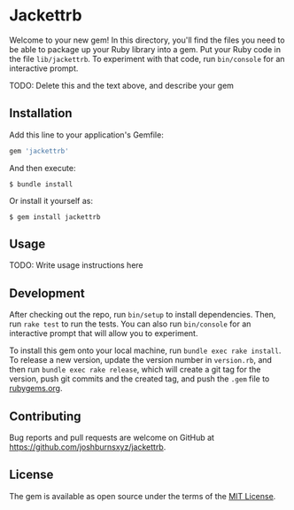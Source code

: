 # Jackettrb

Welcome to your new gem! In this directory, you'll find the files you need to be able to package up your Ruby library into a gem. Put your Ruby code in the file `lib/jackettrb`. To experiment with that code, run `bin/console` for an interactive prompt.

TODO: Delete this and the text above, and describe your gem

## Installation

Add this line to your application's Gemfile:

```ruby
gem 'jackettrb'
```

And then execute:

    $ bundle install

Or install it yourself as:

    $ gem install jackettrb

## Usage

TODO: Write usage instructions here

## Development

After checking out the repo, run `bin/setup` to install dependencies. Then, run `rake test` to run the tests. You can also run `bin/console` for an interactive prompt that will allow you to experiment.

To install this gem onto your local machine, run `bundle exec rake install`. To release a new version, update the version number in `version.rb`, and then run `bundle exec rake release`, which will create a git tag for the version, push git commits and the created tag, and push the `.gem` file to [rubygems.org](https://rubygems.org).

## Contributing

Bug reports and pull requests are welcome on GitHub at https://github.com/joshburnsxyz/jackettrb.

## License

The gem is available as open source under the terms of the [MIT License](https://opensource.org/licenses/MIT).
